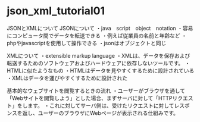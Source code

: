 # json_xml_tutorial01

JSONとXMLについて
JSONについて
・java　script　object　notation
・容易にコンピュータ間でデータを転送できる
・例えば従業員の名前と年齢など
・phpやjavascriptを使用して操作できる
・jsonはオブジェクトと同じ


XMLについて
・extensible markup language
・XMLは、データを保存および転送するためのソフトウェアおよびハードウェアに依存しないツールです。
・HTMLに似たようなもの
・HTMLはデータを見やすくするために設計されている
・XMLはデータを運びやすくするために設計された

基本的なウェブサイトを閲覧するときの流れ
・ユーザーがブラウザを通して「Webサイトを閲覧しよう」とした場合、まずサーバに対して「HTTPリクエスト」をします。
・これに対してサーバ側は、受けたリクエストに対してレスポンスを返し、ユーザーのブラウザにWebページが表示される仕組みです。
